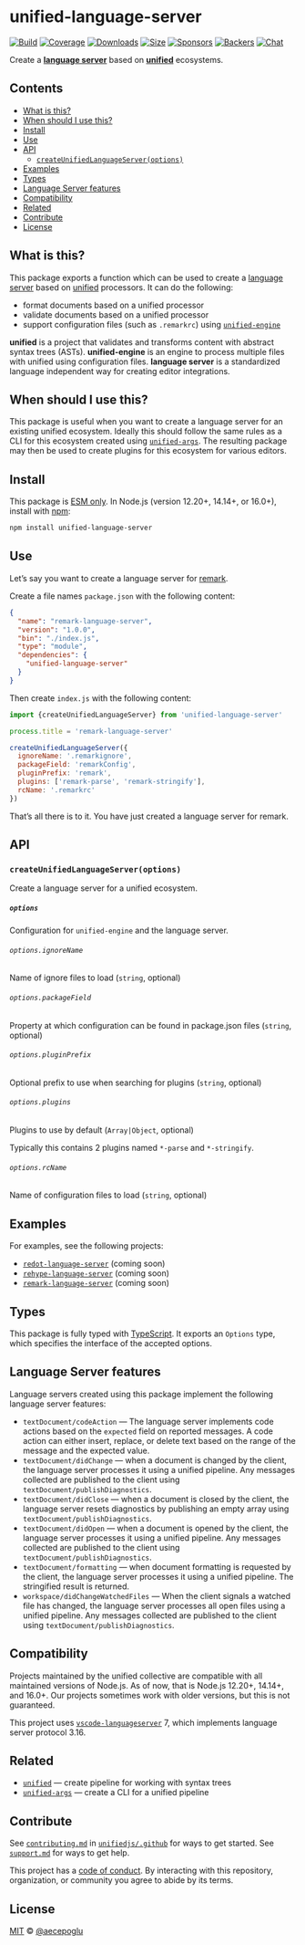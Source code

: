 # unified-language-server

[![Build][build-badge]][build]
[![Coverage][coverage-badge]][coverage]
[![Downloads][downloads-badge]][downloads]
[![Size][size-badge]][size]
[![Sponsors][sponsors-badge]][collective]
[![Backers][backers-badge]][collective]
[![Chat][chat-badge]][chat]

Create a **[language server][]** based on **[unified][]** ecosystems.

## Contents

*   [What is this?](#what-is-this)
*   [When should I use this?](#when-should-i-use-this)
*   [Install](#install)
*   [Use](#use)
*   [API](#api)
    *   [`createUnifiedLanguageServer(options)`](#createunifiedlanguageserveroptions)
*   [Examples](#examples)
*   [Types](#types)
*   [Language Server features](#language-server-features)
*   [Compatibility](#compatibility)
*   [Related](#related)
*   [Contribute](#contribute)
*   [License](#license)

## What is this?

This package exports a function which can be used to create a
[language server][] based on [unified][] processors.
It can do the following:

*   format documents based on a unified processor
*   validate documents based on a unified processor
*   support configuration files (such as `.remarkrc`) using
    [`unified-engine`][unified-engine]

**unified** is a project that validates and transforms content with abstract
syntax trees (ASTs).
**unified-engine** is an engine to process multiple files with unified using
configuration files.
**language server** is a standardized language independent way for creating
editor integrations.

## When should I use this?

This package is useful when you want to create a language server for an existing
unified ecosystem.
Ideally this should follow the same rules as a CLI for this ecosystem created
using [`unified-args`][unified-args].
The resulting package may then be used to create plugins for this ecosystem for
various editors.

## Install

This package is [ESM only](https://gist.github.com/sindresorhus/a39789f98801d908bbc7ff3ecc99d99c).
In Node.js (version 12.20+, 14.14+, or 16.0+), install with [npm][]:

```sh
npm install unified-language-server
```

## Use

Let’s say you want to create a language server for [remark][].

Create a file names `package.json` with the following content:

```json
{
  "name": "remark-language-server",
  "version": "1.0.0",
  "bin": "./index.js",
  "type": "module",
  "dependencies": {
    "unified-language-server"
  }
}
```

Then create `index.js` with the following content:

```js
import {createUnifiedLanguageServer} from 'unified-language-server'

process.title = 'remark-language-server'

createUnifiedLanguageServer({
  ignoreName: '.remarkignore',
  packageField: 'remarkConfig',
  pluginPrefix: 'remark',
  plugins: ['remark-parse', 'remark-stringify'],
  rcName: '.remarkrc'
})
```

That’s all there is to it.
You have just created a language server for remark.

## API

### `createUnifiedLanguageServer(options)`

Create a language server for a unified ecosystem.

##### `options`

Configuration for `unified-engine` and the language server.

###### `options.ignoreName`

Name of ignore files to load (`string`, optional)

###### `options.packageField`

Property at which configuration can be found in package.json files (`string`,
optional)

###### `options.pluginPrefix`

Optional prefix to use when searching for plugins (`string`, optional)

###### `options.plugins`

Plugins to use by default (`Array|Object`, optional)

Typically this contains 2 plugins named `*-parse` and `*-stringify`.

###### `options.rcName`

Name of configuration files to load (`string`, optional)

## Examples

For examples, see the following projects:

*   [`redot-language-server`](https://github.com/redotjs/redot-language-server)
    (coming soon)
*   [`rehype-language-server`](https://github.com/rehypejs/rehype-language-server)
    (coming soon)
*   [`remark-language-server`](https://github.com/remarkjs/remark-language-server)
    (coming soon)

## Types

This package is fully typed with [TypeScript][].
It exports an `Options` type, which specifies the interface of the accepted
options.

## Language Server features

Language servers created using this package implement the following language
server features:

*   `textDocument/codeAction`
    — The language server implements code actions based on the `expected` field
    on reported messages.
    A code action can either insert, replace, or delete text based on the range
    of the message and the expected value.
*   `textDocument/didChange`
    — when a document is changed by the client, the language server processes it
    using a unified pipeline.
    Any messages collected are published to the client using
    `textDocument/publishDiagnostics`.
*   `textDocument/didClose`
    — when a document is closed by the client, the language server resets
    diagnostics by publishing an empty array using
    `textDocument/publishDiagnostics`.
*   `textDocument/didOpen`
    — when a document is opened by the client, the language server processes it
    using a unified pipeline.
    Any messages collected are published to the client using
    `textDocument/publishDiagnostics`.
*   `textDocument/formatting`
    — when document formatting is requested by the client, the language server
    processes it using a unified pipeline.
    The stringified result is returned.
*   `workspace/didChangeWatchedFiles`
    — When the client signals a watched file has changed, the language server
    processes all open files using a unified pipeline.
    Any messages collected are published to the client using
    `textDocument/publishDiagnostics`.

## Compatibility

Projects maintained by the unified collective are compatible with all maintained
versions of Node.js.
As of now, that is Node.js 12.20+, 14.14+, and 16.0+.
Our projects sometimes work with older versions, but this is not guaranteed.

This project uses [`vscode-languageserver`][vscode-languageserver] 7, which
implements language server protocol 3.16.

## Related

*   [`unified`](https://github.com/unifiedjs/unified)
    — create pipeline for working with syntax trees
*   [`unified-args`](https://github.com/unifiedjs/unified-args)
    — create a CLI for a unified pipeline

## Contribute

See [`contributing.md`][contributing] in [`unifiedjs/.github`][health] for ways
to get started.
See [`support.md`][support] for ways to get help.

This project has a [code of conduct][coc].
By interacting with this repository, organization, or community you agree to
abide by its terms.

## License

[MIT][license] © [@aecepoglu][author]

<!-- Definitions -->

[build-badge]: https://github.com/unifiedjs/unified-language-server/workflows/main/badge.svg

[build]: https://github.com/unifiedjs/unified-language-server/actions

[coverage-badge]: https://img.shields.io/codecov/c/github/unifiedjs/unified-language-server.svg

[coverage]: https://codecov.io/github/unifiedjs/unified-language-server

[downloads-badge]: https://img.shields.io/npm/dm/unified-language-server.svg

[downloads]: https://www.npmjs.com/package/unified-language-server

[size-badge]: https://img.shields.io/bundlephobia/minzip/unified-language-server.svg

[size]: https://bundlephobia.com/result?p=unified-language-server

[sponsors-badge]: https://opencollective.com/unified/sponsors/badge.svg

[backers-badge]: https://opencollective.com/unified/backers/badge.svg

[collective]: https://opencollective.com/unified

[chat-badge]: https://img.shields.io/badge/chat-discussions-success.svg

[chat]: https://github.com/unifiedjs/rehype/discussions

[npm]: https://docs.npmjs.com/cli/install

[health]: https://github.com/unifiedjs/.github

[contributing]: https://github.com/unifiedjs/.github/blob/HEAD/contributing.md

[support]: https://github.com/unifiedjs/.github/blob/HEAD/support.md

[coc]: https://github.com/unifiedjs/.github/blob/HEAD/code-of-conduct.md

[language server]: https://microsoft.github.io/language-server-protocol/

[license]: license

[author]: https://github.com/aecepoglu

[typescript]: https://www.typescriptlang.org

[unified]: https://github.com/unifiedjs/unified

[remark]: https://github.com/remarkjs/remark

[unified-args]: https://github.com/unifiedjs/unified-args

[unified-engine]: https://github.com/unifiedjs/unified-engine

[vscode-languageserver]: https://github.com/microsoft/vscode-languageserver-node/tree/main/server

